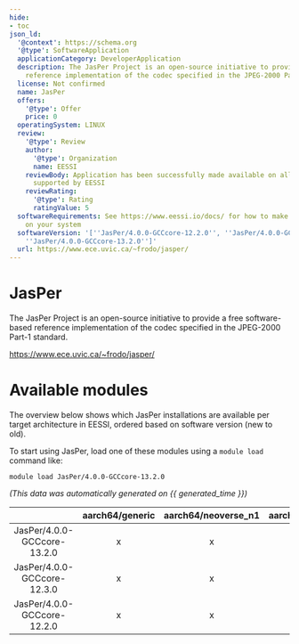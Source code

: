 ```yaml
---
hide:
- toc
json_ld:
  '@context': https://schema.org
  '@type': SoftwareApplication
  applicationCategory: DeveloperApplication
  description: The JasPer Project is an open-source initiative to provide a free software-based
    reference implementation of the codec specified in the JPEG-2000 Part-1 standard.
  license: Not confirmed
  name: JasPer
  offers:
    '@type': Offer
    price: 0
  operatingSystem: LINUX
  review:
    '@type': Review
    author:
      '@type': Organization
      name: EESSI
    reviewBody: Application has been successfully made available on all architectures
      supported by EESSI
    reviewRating:
      '@type': Rating
      ratingValue: 5
  softwareRequirements: See https://www.eessi.io/docs/ for how to make EESSI available
    on your system
  softwareVersion: '[''JasPer/4.0.0-GCCcore-12.2.0'', ''JasPer/4.0.0-GCCcore-12.3.0'',
    ''JasPer/4.0.0-GCCcore-13.2.0'']'
  url: https://www.ece.uvic.ca/~frodo/jasper/
---
```


JasPer
======


The JasPer Project is an open-source initiative to provide a free software-based reference implementation of the codec specified in the JPEG-2000 Part-1 standard.

https://www.ece.uvic.ca/~frodo/jasper/
# Available modules


The overview below shows which JasPer installations are available per target architecture in EESSI, ordered based on software version (new to old).

To start using JasPer, load one of these modules using a `module load` command like:

```shell
module load JasPer/4.0.0-GCCcore-13.2.0
```

*(This data was automatically generated on {{ generated_time }})*  

| |aarch64/generic|aarch64/neoverse_n1|aarch64/neoverse_v1|aarch64/nvidia|x86_64/generic|x86_64/amd/zen2|x86_64/amd/zen3|x86_64/amd/zen4|x86_64/intel/haswell|x86_64/intel/sapphirerapids|x86_64/intel/skylake_avx512|
| :---: | :---: | :---: | :---: | :---: | :---: | :---: | :---: | :---: | :---: | :---: | :---: |
|JasPer/4.0.0-GCCcore-13.2.0|x|x|x|-|x|x|x|x|x|x|x|
|JasPer/4.0.0-GCCcore-12.3.0|x|x|x|-|x|x|x|x|x|x|x|
|JasPer/4.0.0-GCCcore-12.2.0|x|x|x|-|x|x|x|x|x|x|x|

